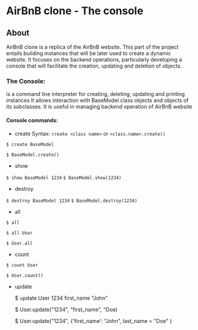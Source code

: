 # AirBnB clone - The console

## About
AirBnB clone is a replica of the AirBnB website. This part of the project entails building instances that will be later used to create a dynamic website. It focuses on the backend operations, particularly developing a console that will facilitate the creation, updating and deletion of objects.

### **The Console:**
is a command line interpreter for creating, deleting, updating and printing instances It allows interaction with BaseModel class objects and objects of its subclasses. It is useful in managing backend operation of AirBnB website
#### **Console commands:**
* create 
	Syntax: `create <class name>` or `<class.name>.create()`
	
`$ create BaseModel`

`$ BaseModel.create()`

* show
	
`$ show BaseModel 1234`
`$ BaseModel.show(1234)`

* destroy

`$ destroy BaseModel 1234`
`$ BaseModel.destroy(1234)`

* all 

`$ all`

`$ all User`

`$ User.all`

* count

`$ count User`

`$ User.count()`

* update

	$ update User 1234 first_name "John"

	$ User.update("1234", "first_name", "Doe)

	$ User.update("1234", {'first_name': "John", last_name = "Doe" )
